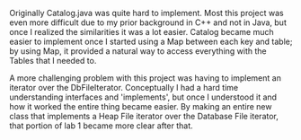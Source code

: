 Originally Catalog.java was quite hard to implement. Most this project was even more difficult due to my prior background in C++ and not in Java, but once I realized the similarities it was a lot easier. Catalog became much easier to implement once I started using a Map between each key and table; by using Map, it provided a natural way to access everything with the Tables that I needed to.

A more challenging problem with this project was having to implement an iterator over the DbFileIterator. Conceptually I had a hard time understanding interfaces and 'implements', but once I understood it and how it worked the entire thing became easier. By making an entire new class that implements a Heap File iterator over the Database File iterator, that portion of lab 1 became more clear after that.